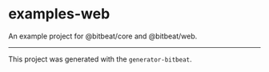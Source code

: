 # examples-web
An example project for @bitbeat/core and @bitbeat/web.


----

This project was generated with the `generator-bitbeat`.